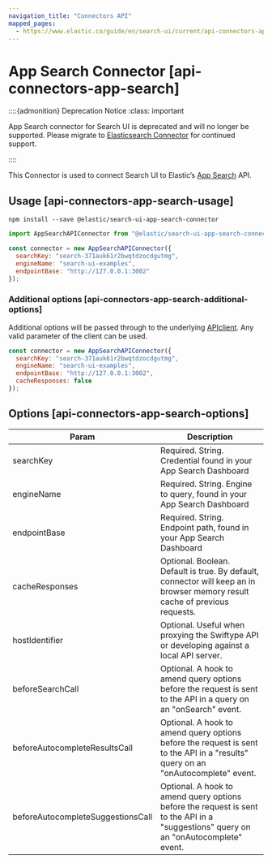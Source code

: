 ```yaml
---
navigation_title: "Connectors API"
mapped_pages:
  - https://www.elastic.co/guide/en/search-ui/current/api-connectors-app-search.html
---
```


# App Search Connector [api-connectors-app-search]


::::{admonition} Deprecation Notice
:class: important

App Search connector for Search UI is deprecated and will no longer be supported. Please migrate to [Elasticsearch Connector](/reference/tutorials-elasticsearch.md) for continued support.

::::


This Connector is used to connect Search UI to Elastic’s [App Search](https://www.elastic.co/cloud/app-search-service) API.


## Usage [api-connectors-app-search-usage]

```shell
npm install --save @elastic/search-ui-app-search-connector
```

```js
import AppSearchAPIConnector from "@elastic/search-ui-app-search-connector";

const connector = new AppSearchAPIConnector({
  searchKey: "search-371auk61r2bwqtdzocdgutmg",
  engineName: "search-ui-examples",
  endpointBase: "http://127.0.0.1:3002"
});
```


### Additional options [api-connectors-app-search-additional-options]

Additional options will be passed through to the underlying [APIclient](https://github.com/elastic/app-search-javascript). Any valid parameter of the client can be used.

```js
const connector = new AppSearchAPIConnector({
  searchKey: "search-371auk61r2bwqtdzocdgutmg",
  engineName: "search-ui-examples",
  endpointBase: "http://127.0.0.1:3002",
  cacheResponses: false
});
```


## Options [api-connectors-app-search-options]

| Param | Description |
| --- | --- |
| searchKey | Required. String. Credential found in your App Search Dashboard |
| engineName | Required. String. Engine to query, found in your App Search Dashboard |
| endpointBase | Required. String. Endpoint path, found in your App Search Dashboard |
| cacheResponses | Optional. Boolean. Default is true. By default, connector will keep an in browser memory result cache of previous requests. |
| hostIdentifier | Optional. Useful when proxying the Swiftype API or developing against a local API server. |
| beforeSearchCall | Optional. A hook to amend query options before the request is sent to the API in a query on an "onSearch" event. |
| beforeAutocompleteResultsCall | Optional. A hook to amend query options before the request is sent to the API in a "results" query on an "onAutocomplete" event. |
| beforeAutocompleteSuggestionsCall | Optional. A hook to amend query options before the request is sent to the API in a "suggestions" query on an "onAutocomplete" event. |




